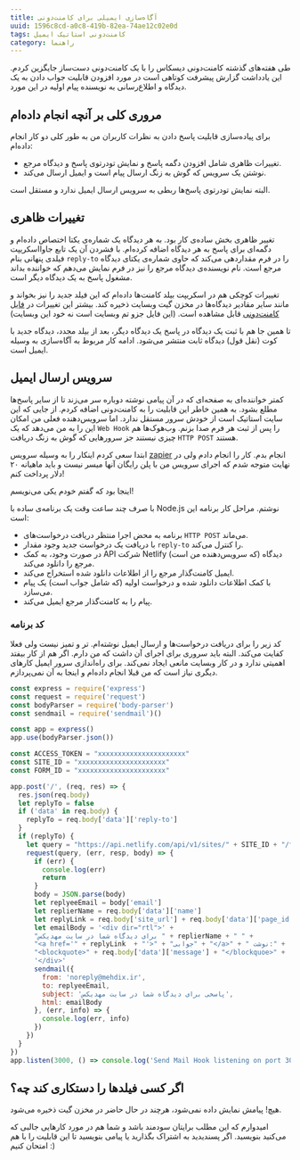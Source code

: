 ```yaml
---
title: آگاه‌سازی ایمیلی برای کامنت‌دونی
uuid: 1596c8cd-a0c8-419b-82ea-74ae12c02e0d
tags: کامنت‌دونی استاتیک ایمیل
category: راهنما
---
```

طی هفته‌های گذشته کامنت‌دونی دیسکاس را با یک کامنت‌دونی دست‌ساز جایگزین کردم. این یادداشت گزارش پیشرفت کوتاهی است در مورد افزودن قابلیت جواب دادن به یک دیدگاه و اطلاع‌رسانی به نویسنده پیام اولیه در این مورد.

## مروری کلی بر آنچه انجام داده‌ام
برای پیاده‌سازی قابلیت پاسخ دادن به نظرات کاربران من به طور کلی دو کار انجام داده‌ام:

- تغییرات ظاهری شامل افزودن دگمه پاسخ و نمایش تودرتوی پاسخ و دیدگاه مرجع.
- نوشتن یک سرویس که گوش به زنگ ارسال پیام است و ایمیل ارسال می‌کند.

البته نمایش تودرتوی پاسخ‌ها ربطی به سرویس ارسال ایمیل ندارد و مستقل است.

## تغییرات ظاهری
تغییر ظاهری بخش ساده‌ی کار بود. به هر دیدگاه یک شماره‌ی یکتا اختصاص داده‌ام و دگمه‌ای برای پاسخ به هر دیدگاه اضافه کرده‌ام. با فشردن آن یک تابع جاوااسکریپت فیلدی پنهانی بنام `reply-to` را در فرم مقداردهی می‌کند که حاوی شماره‌ی یکتای دیدگاه مرجع است. نام نویسنده‌ی دیدگاه مرجع را نیز در فرم نمایش می‌دهم که خواننده بداند مشغول پاسخ به یک دیدگاه دیگر است.

تغییرات کوچکی هم در اسکریپت بیلد کامنت‌ها داده‌ام که این فیلد جدید را نیز بخواند و مانند سایر مقادیر دیدگاه‌ها در مخزن گیت وبسایت ذخیره کند. بیشتر این تغییرات در [فایل کامنت‌دونی][فایل‌کامنت‌دونی] قابل مشاهده است. (این فایل جزو تم وبسایت است نه خود این وبسایت)

تا همین جا هم با ثبت یک دیدگاه در پاسخ یک دیدگاه دیگر، بعد از بیلد مجدد، دیدگاه جدید با کوت (نقل قول) دیدگاه ثابت منتشر می‌شود. ادامه کار مربوط به آگاه‌سازی به وسیله ایمیل است.

## سرویس ارسال ایمیل
کمتر خواننده‌ای به صفحه‌ای که در آن پیامی نوشته دوباره سر می‌زند تا از سایر پاسخ‌ها مطلع بشود. به همین خاطر این قابلیت را به کامنت‌دونی اضافه کردم. از جایی که این سایت استاتیک است از خودش سرور مستقل ندارد. اما سرویس‌دهنده فعلی من امکان این را به من می‌دهد که یک `Web Hook` را پس از ثبت هر فرم صدا بزنم. وب‌هوک‌ها هم چیزی نیستند جز سرورهایی که گوش به زنگ دریافت `HTTP POST` هستند.

ابتدا سعی کردم اینکار را به وسیله سرویس [zapier](http://zapier.com) انجام بدم. کار را انجام دادم ولی در نهایت متوجه شدم که اجرای سرویس من با پلن رایگان آنها میسر نیست و باید ماهیانه ۲۰ دلار پرداخت کنم!

اینجا بود که گفتم خودم یکی می‌نویسم!

با صرف چند ساعت وقت یک برنامه‌ی ساده با Node.js نوشتم. مراحل کار برنامه این است:

- برنامه به محض اجرا منتظر دریافت درخواست‌های `HTTP POST` می‌ماند.
- با دریافت یک درخواست جدید وجود مقدار `reply-to` را کنترل می‌کند.
- در صورت وجود، به کمک API شرکت Netlify (که سرویس‌دهنده من است) دیدگاه مرجع را دانلود می‌کند.
- ایمیل کامنت‌گذار مرجع را از اطلاعات دانلود شده استخراج می‌کند.
- با کمک اطلاعات دانلود شده و درخواست اولیه (که شامل جواب است) یک پیام می‌سازد.
- پیام را به کامنت‌گذار مرجع ایمیل می‌کند.

### کد برنامه
کد زیر را برای دریافت درخواست‌ها و ارسال ایمیل نوشته‌ام. تر و تمیز نیست ولی فعلا کفایت می‌کند. البته باید سروری برای اجرای آن داشت که من دارم. اگر هم از کار بیفتد اهمیتی ندارد و در کار وبسایت مانعی ایجاد نمی‌کند. برای راه‌اندازی سرور ایمیل کارهای دیگری نیاز است که من قبلا انجام داده‌ام و اینجا به آن نمی‌پردازم.

```javascript
const express = require('express')
const request = require('request')
const bodyParser = require('body-parser')
const sendmail = require('sendmail')()

const app = express()
app.use(bodyParser.json())

const ACCESS_TOKEN = "xxxxxxxxxxxxxxxxxxxxxx"
const SITE_ID = "xxxxxxxxxxxxxxxxxxxxxx"
const FORM_ID = "xxxxxxxxxxxxxxxxxxxxxx"

app.post('/', (req, res) => {
  res.json(req.body)
  let replyTo = false
  if ('data' in req.body) {
    replyTo = req.body['data']['reply-to']
  }
  if (replyTo) {
    let query = "https://api.netlify.com/api/v1/sites/" + SITE_ID + "/forms/" + FORM_ID + "/submissions/" + replyTo + "?access_token=" + ACCESS_TOKEN
    request(query, (err, resp, body) => {
      if (err) {
        console.log(err)
        return
      }
      body = JSON.parse(body)
      let replyeeEmail = body['email']
      let replierName = req.body['data']['name']
      let replyLink = req.body['site_url'] + req.body['data']['page_id'] + ".html#" + req.body['id']
      let emailBody = '<div dir="rtl">' +
      "برای دیدگاه شما در سایت مهدیکس " + replierName + " " +
      "<a href='" + replyLink  + "'>" + "جوابی" + "</a>" + " نوشت:" +
      "<blockquote>" + req.body['data']['message'] + "</blockquoe>" +
      '</div>'
      sendmail({
        from: 'noreply@mehdix.ir',
        to: replyeeEmail,
        subject: 'پاسخی برای دیدگاه شما در سایت مهدیکس',
        html: emailBody
      }, (err, info) => {
        console.log(err, info)
      })
    })
  }
})
app.listen(3000, () => console.log('Send Mail Hook listening on port 3000!'))
```

## اگر کسی فیلدها را دستکاری کند چه؟
هیچ! پیامش نمایش داده نمی‌شود، هرچند در حال حاضر در مخزن گیت ذخیره می‌شود.

امیدوارم که این مطلب برایتان سودمند باشد و شما هم در مورد کارهایی جالبی که می‌کنید بنویسید. اگر پسندیدید به اشتراک بگذارید یا پیامی بنویسید تا این قابلیت را با هم امتحان کنیم :)

[فایل‌کامنت‌دونی]: https://github.com/mehdisadeghi/jekyll-theme-mehdix-rtl/blob/master/_includes/static_comments.html#L32
